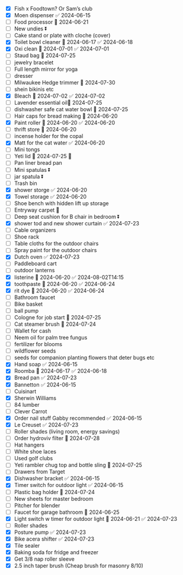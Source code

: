 
- [x] Fish x Foodtown? Or Sam’s club
- [x] Moen dispenser ✅ 2024-06-15
- [ ] Food processor 📅 2024-06-21 
- [ ] New undies ⏬ 
- [ ] Cake stand or plate with cloche (cover)
- [x] Toilet bowl cleaner 📅 2024-06-17 ✅ 2024-06-18
- [x] Oxi clean 📅 2024-07-01 ✅ 2024-07-01
- [ ] Staud bag 📅 2024-07-25 
- [ ] jewelry bracelet
- [ ] Full length mirror for yoga
- [ ] dresser
- [ ] Milwaukee Hedge trimmer 📅 2024-07-30 
- [ ] shein bikinis etc
- [x] Bleach 📅 2024-07-02 ✅ 2024-07-02
- [ ] Lavender essential oil📅 2024-07-25 
- [ ] dishwasher safe cat water bowl 📅 2024-07-25 
- [ ] Hair caps for bread making 📅 2024-06-20 
- [x] Paint roller 📅 2024-06-20 ✅ 2024-06-20
- [ ]  thrift store 📅 2024-06-20 
- [ ] incense holder for the copal
- [x] Matt for the cat water ✅ 2024-06-20
- [ ] Mini tongs
- [ ] Yeti lid 📅 2024-07-25 🔼 
- [ ] Pan liner bread pan
- [ ] Mini spatulas ⏬ 
- [ ] jar spatula ⏬ 
- [ ] Trash bin
- [x] shower storge ✅ 2024-06-20
- [x] Towel storage ✅ 2024-06-20
- [ ] Shoe bench with hidden lift up storage
- [ ] Entryway carpet 🔼 
- [ ] Deep seat cushion for B chair in bedroom ⏬ 
- [x] shower tod and new shower curtain ✅ 2024-07-23
- [ ] Cable organizers
- [ ] Shoe rack 
- [ ] Table cloths for the outdoor chairs
- [ ] Spray paint for the outdoor chairs 
- [x] Dutch oven ✅ 2024-07-23
- [ ] Paddleboard cart
- [ ] outdoor lanterns
- [x] listerine  📅 2024-06-20 ✅ 2024-08-02T14:15
- [x] toothpaste 📅 2024-06-20 ✅ 2024-06-24
- [x] rit dye 📅 2024-06-20 ✅ 2024-06-24
- [ ] Bathroom faucet
- [ ] Bike basket
- [ ] ball pump 
- [ ] Cologne for job start 📅 2024-07-25 
- [ ] Cat steamer brush 📅 2024-07-24 
- [ ] Wallet for cash 
- [ ] Neem oil for palm tree fungus
- [ ] fertilizer for blooms
- [ ] wildflower seeds
- [ ] seeds for companion planting flowers that deter bugs etc
- [x] Hand soap ✅ 2024-06-15
- [x] Roomba 📅 2024-06-17 ✅ 2024-06-18
- [x] Bread pan ✅ 2024-07-23
- [x] Bannetton ✅ 2024-06-15
- [ ] Cuisinart
- [x] Sherwin Williams
- [ ] 84 lumber
- [ ] Clever Carrot
- [x] Order nail stuff Gabby recommended ✅ 2024-06-15
- [x] Le Creuset ✅ 2024-07-23
- [ ] Roller shades (living room, energy savings)
- [ ] Order hydroviv filter 📅 2024-07-28 
- [ ] Hat hangers
- [ ] White shoe laces
- [ ] Used golf clubs
- [ ] Yeti rambler chug top and bottle sling 📅 2024-07-25
- [ ] Drawers from Target
- [x] Dishwasher bracket ✅ 2024-06-15
- [x] Timer switch for outdoor light ✅ 2024-06-15
- [ ] Plastic bag holder 📅 2024-07-24 
- [ ] New sheets for master bedroom
- [ ] Pitcher for blender
- [ ] Faucet for garage bathroom 📅 2024-06-25 
- [x] Light switch w timer for outdoor light 📅 2024-06-21 ✅ 2024-07-23
- [ ] Roller shades
- [x] Posture pump ✅ 2024-07-23
- [x] Bike acera shifter ✅ 2024-07-23
- [x] Tile sealer
- [x] Baking soda for fridge and freezer
- [x] Get 3/8 nap roller sleeve 
- [x] 2.5 inch taper brush (Cheap brush for masonry $8/$10)